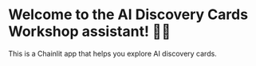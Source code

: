 # Welcome to the AI Discovery Cards Workshop assistant! 🚀🤖

This is a Chainlit app that helps you explore AI discovery cards.